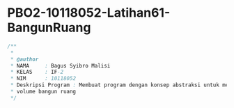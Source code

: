 # PBO2-10118052-Latihan61-BangunRuang

```java
/**
 *	
 * @author
 * NAMA     : Bagus Syibro Malisi
 * KELAS    : IF-2
 * NIM      : 10118052
 * Deskripsi Program : Membuat program dengan konsep abstraksi untuk menghitung
 * volume bangun ruang
 */
 ```
 
